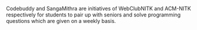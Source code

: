 Codebuddy and SangaMithra are initiatives of WebClubNITK and ACM-NITK respectively for students to pair up with seniors and solve programming questions which are given on a weekly basis.
